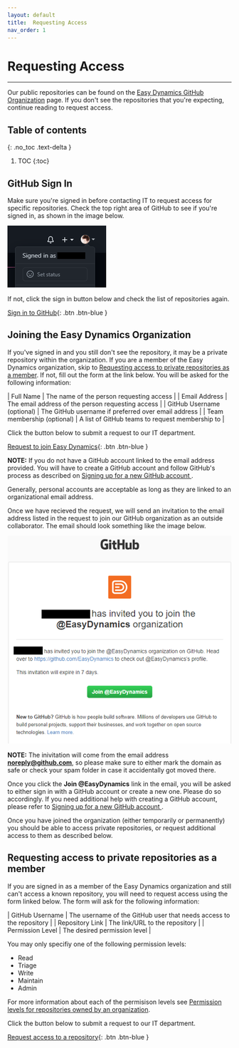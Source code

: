 ```yaml
---
layout: default
title:  Requesting Access
nav_order: 1
---
```

# Requesting Access
--- 
Our public repositories can be found on the [Easy Dynamics GitHub Organization](https://github.com/EasyDynamics) 
page. If you don't see the repositories that you're expecting, continue reading to request access.


## Table of contents
{: .no_toc .text-delta }

1. TOC
{:toc}

## GitHub Sign In
Make sure you're signed in before contacting IT to request access for specific repositories.
Check the top right area of GitHub to see if you're signed in, as shown in the image below.

![Signed In Profile](/assets/images/signed-in-profile.png)

If not, click the sign in button below and check the list of repositories again.

[Sign in to GitHub](https://github.com/login?return_to=%2FEasyDynamics){: .btn .btn-blue }

## Joining the Easy Dynamics Organization

If you've signed in and you still don't see the repository, it may be a private repository 
within the organization. If you are a member of the Easy Dynamics organization, skip to
[Requesting access to private repositories as a member](#requesting-access-to-private-repositories-as-a-member).
If not, fill out the form at the link below. You will be asked for the following information:

| Full Name                     | The name of the person requesting access              |
| Email Address                 | The email address of the person requesting access     |
| GitHub Username (optional)    | The GitHub username if preferred over email address   |
| Team membership (optional)    | A list of GitHub teams to request membership to       |

Click the button below to submit a request to our IT department.

[Request to join Easy Dynamics](https://forms.office.com/Pages/ResponsePage.aspx?id=8Wo4mFHcgkyTO7heYqkRyjhRBif4ALJMuscRyCOYweNUMzVRSDBIVktTNTNOMUlGMTVSSENIWE9SMCQlQCN0PWcu){: .btn .btn-blue }

**NOTE:** If you do not have a GitHub account linked to the email address provided. 
You will have to create a GitHub account and follow GitHub's process as described 
on [Signing up for a new GitHub account ](https://docs.github.com/en/free-pro-team@latest/github/getting-started-with-github/signing-up-for-a-new-github-account).

Generally, personal accounts are acceptable as long as they are linked to an organizational email address.

Once we have recieved the request, we will send an invitation to the email address listed 
in the request to join our GitHub organization as  an outside collaborator. The email should look
something like the image below.

![GitHub Inivitation](/assets/images/github-invitation.png)

**NOTE:** The inivitation will come from the email address **noreply@github.com**, so please make sure
to either mark the domain as safe or check your spam folder in case it accidentally got moved there.

Once you click the **Join @EasyDynamics** link in the email, you will be asked to either sign in with 
a GitHub account or create a new one. Please do so accordingly. If you need additional help with creating
a GitHub account, please refer to [Signing up for a new GitHub account ](https://docs.github.com/en/free-pro-team@latest/github/getting-started-with-github/signing-up-for-a-new-github-account).

Once you have joined the organization (either temporarily or permanently) you should be able to access private repositories, or
request additional access to them as described below.

## Requesting access to private repositories as a member

If you are signed in as a member of the Easy Dynamics organization and still can't access a known repository, you will need to request access using the form linked below. The form will ask for the following information:

| GitHub Username  | The username of the GitHub user that needs access to the repository   |
| Repository Link  | The link/URL to the repository                                        |
| Permission Level | The desired permission level                                          |

You may only specifiy one of the following permission levels:
- Read
- Triage
- Write
- Maintain
- Admin

For more information about each of the permisison levels see [Permission levels for repositories owned by an organization](https://docs.github.com/en/free-pro-team@latest/github/setting-up-and-managing-organizations-and-teams/repository-permission-levels-for-an-organization#permission-levels-for-repositories-owned-by-an-organization).

Click the button below to submit a request to our IT department.

[Request access to a repository](https://forms.office.com/Pages/ResponsePage.aspx?id=8Wo4mFHcgkyTO7heYqkRyjhRBif4ALJMuscRyCOYweNUM1JDWUJNTDJDRDZEUUY1UkhNMFZZVlpUWSQlQCN0PWcu){: .btn .btn-blue }
